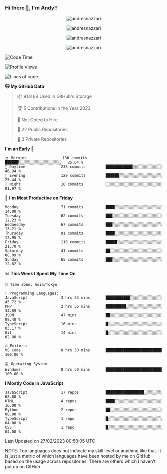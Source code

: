 ### Hi there 👋, I'm Andy!!

<p align="center" >
  <img src="https://github-profile-trophy.vercel.app/?username=AndresNazzari&theme=dracula&column=-1" alt="andresnazzari"/>
</p>

<p align="center">
  <img  src="https://github-readme-stats.vercel.app/api?username=AndresNazzari&count_private=true&show_icons=true&theme=dracula" alt="andresnazzari"/>
</p>
<p align="center">
  <img  src="https://github-readme-stats.vercel.app/api/top-langs/?username=AndresNazzari&layout=compact" alt="andresnazzari"/>
</p>
<p align="center" >
  <img src="https://github-readme-stats.vercel.app/api/wakatime?username=AndresNazzari" alt="andresnazzari"/>
</p>

<!--START_SECTION:waka-->
![Code Time](http://img.shields.io/badge/Code%20Time-293%20hrs%2025%20mins-blue)

![Profile Views](http://img.shields.io/badge/Profile%20Views-0-blue)

![Lines of code](https://img.shields.io/badge/From%20Hello%20World%20I%27ve%20Written-1.7%20million%20lines%20of%20code-blue)

**🐱 My GitHub Data** 

> 📦 91.8 kB Used in GitHub's Storage 
 > 
> 🏆 5 Contributions in the Year 2023
 > 
> 🚫 Not Opted to Hire
 > 
> 📜 22 Public Repositories 
 > 
> 🔑 3 Private Repositories 
 > 
**I'm an Early 🐤** 

```text
🌞 Morning                130 commits         ██████░░░░░░░░░░░░░░░░░░░   25.64 % 
🌆 Daytime                238 commits         ████████████░░░░░░░░░░░░░   46.94 % 
🌃 Evening                129 commits         ██████░░░░░░░░░░░░░░░░░░░   25.44 % 
🌙 Night                  10 commits          ░░░░░░░░░░░░░░░░░░░░░░░░░   01.97 % 
```
📅 **I'm Most Productive on Friday** 

```text
Monday                   71 commits          ████░░░░░░░░░░░░░░░░░░░░░   14.00 % 
Tuesday                  62 commits          ███░░░░░░░░░░░░░░░░░░░░░░   12.23 % 
Wednesday                67 commits          ███░░░░░░░░░░░░░░░░░░░░░░   13.21 % 
Thursday                 91 commits          ████░░░░░░░░░░░░░░░░░░░░░   17.95 % 
Friday                   110 commits         █████░░░░░░░░░░░░░░░░░░░░   21.70 % 
Saturday                 41 commits          ██░░░░░░░░░░░░░░░░░░░░░░░   08.09 % 
Sunday                   65 commits          ███░░░░░░░░░░░░░░░░░░░░░░   12.82 % 
```


📊 **This Week I Spent My Time On** 

```text
🕑︎ Time Zone: Asia/Tokyo

💬 Programming Languages: 
JavaScript               3 hrs 53 mins       ███████████░░░░░░░░░░░░░░   45.72 % 
PHP                      2 hrs 56 mins       █████████░░░░░░░░░░░░░░░░   34.65 % 
JSON                     47 mins             ██░░░░░░░░░░░░░░░░░░░░░░░   09.40 % 
TypeScript               16 mins             █░░░░░░░░░░░░░░░░░░░░░░░░   03.17 % 
Git                      14 mins             █░░░░░░░░░░░░░░░░░░░░░░░░   02.88 % 

🔥 Editors: 
VS Code                  8 hrs 30 mins       █████████████████████████   100.00 % 

💻 Operating System: 
Windows                  8 hrs 30 mins       █████████████████████████   100.00 % 
```

**I Mostly Code in JavaScript** 

```text
JavaScript               17 repos            █████████████████░░░░░░░░   68.00 % 
HTML                     4 repos             ████░░░░░░░░░░░░░░░░░░░░░   16.00 % 
Python                   2 repos             ██░░░░░░░░░░░░░░░░░░░░░░░   08.00 % 
TypeScript               1 repo              █░░░░░░░░░░░░░░░░░░░░░░░░   04.00 % 
CSS                      1 repo              █░░░░░░░░░░░░░░░░░░░░░░░░   04.00 % 
```




 Last Updated on 27/02/2023 00:50:05 UTC
<!--END_SECTION:waka-->

NOTE: Top languages does not indicate my skill level or anything like that. It is just a metric of which languages have been hosted by me on GitHub based on the usage across repositories. There are others which I haven't put up on GitHub.

<!-- Here are some ideas to get you started:

-   🔭 I’m currently working on ...
-   🌱 I’m currently learning ...
-   👯 I’m looking to collaborate on ...
-   🤔 I’m looking for help with ...
-   💬 Ask me about ...
-   📫 How to reach me: ...
-   😄 Pronouns: ...
-   ⚡ Fun fact: ... -->
